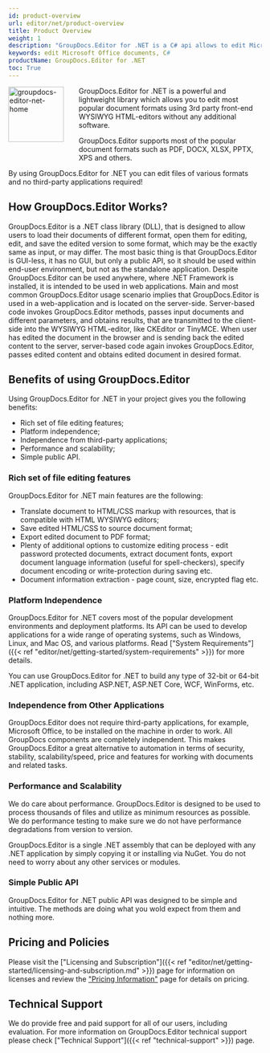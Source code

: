 ```yaml
---
id: product-overview
url: editor/net/product-overview
title: Product Overview
weight: 1
description: "GroupDocs.Editor for .NET is a C# api allows to edit Microsoft Office documents like Word, Excel or PowerPoint or PDF without third party software installed."
keywords: edit Microsoft Office documents, C#
productName: GroupDocs.Editor for .NET
toc: True
---
```


<img src="/editor/net/images/home.png" width="110" height="110" alt="groupdocs-editor-net-home" align="left" style="margin: 0 30px 30px 0"/>

GroupDocs.Editor for .NET is a powerful and lightweight library which allows you to edit most popular document formats using 3rd party front-end WYSIWYG HTML-editors without any additional software.

GroupDocs.Editor supports most of the popular document formats such as PDF, DOCX, XLSX, PPTX, XPS and others.

By using GroupDocs.Editor for .NET you can edit files of various formats and no third-party applications required!

## How GroupDocs.Editor Works?

GroupDocs.Editor is a .NET class library (DLL), that is designed to allow users to load their documents of different format, open them for editing, edit, and save the edited version to some format, which may be the exactly same as input, or may differ. The most basic thing is that GroupDocs.Editor is GUI-less, it has no GUI, but only a public API, so it should be used within end-user environment, but not as the standalone application. Despite GroupDocs.Editor can be used anywhere, where .NET Framework is installed, it is intended to be used in web applications. Main and most common GroupDocs.Editor usage scenario implies that GroupDocs.Editor is used in a web-application and is located on the server-side. Server-based code invokes GroupDocs.Editor methods, passes input documents and different parameters, and obtains results, that are transmitted to the client-side into the WYSIWYG HTML-editor, like CKEditor or TinyMCE. When user has edited the document in the browser and is sending back the edited content to the server, server-based code again invokes GroupDocs.Editor, passes edited content and obtains edited document in desired format.
  
## Benefits of using GroupDocs.Editor

Using GroupDocs.Editor for .NET in your project gives you the following benefits:

- Rich set of file editing features;
- Platform independence;
- Independence from third-party applications;
- Performance and scalability;
- Simple public API.

### Rich set of file editing features

GroupDocs.Editor for .NET main features are the following:

- Translate document to HTML/CSS markup with resources, that is compatible with HTML WYSIWYG editors;
- Save edited HTML/CSS to source document format;
- Export edited document to PDF format;
- Plenty of additional options to customize editing process - edit password protected documents, extract document fonts, export document language information (useful for spell-checkers), specify document encoding or write-protection during saving etc.
- Document information extraction - page count, size, encrypted flag etc.

### Platform Independence

GroupDocs.Editor for .NET covers most of the popular development environments and deployment platforms. Its API can be used to develop applications for a wide range of operating systems, such as Windows, Linux, and Mac OS, and various platforms. Read ["System Requirements"]({{< ref "editor/net/getting-started/system-requirements" >}}) for more details.

You can use GroupDocs.Editor for .NET to build any type of 32-bit or 64-bit .NET application, including ASP.NET, ASP.NET Core, WCF, WinForms, etc.

### Independence from Other Applications

GroupDocs.Editor does not require third-party applications, for example, Microsoft Office, to be installed on the machine in order to work. All GroupDocs components are completely independent. This makes GroupDocs.Editor a great alternative to automation in terms of security, stability, scalability/speed, price and features for working with documents and related tasks.

### Performance and Scalability

We do care about performance. GroupDocs.Editor is designed to be used to process thousands of files and utilize as minimum resources as possible. We do performance testing to make sure we do not have performance degradations from version to version.

GroupDocs.Editor is a single .NET assembly that can be deployed with any .NET application by simply copying it or installing via NuGet. You do not need to worry about any other services or modules.

### Simple Public API

GroupDocs.Editor for .NET public API was designed to be simple and intuitive. The methods are doing what you wold expect from them and nothing more.

## Pricing and Policies

Please visit the ["Licensing and Subscription"]({{< ref "editor/net/getting-started/licensing-and-subscription.md" >}}) page for information on licenses and review the ["Pricing Information"](https://purchase.groupdocs.com/pricing/editor/net) page for details on pricing.

## Technical Support

We do provide free and paid support for all of our users, including evaluation. For more information on GroupDocs.Editor technical support please check ["Technical Support"]({{< ref "technical-support" >}}) page.
